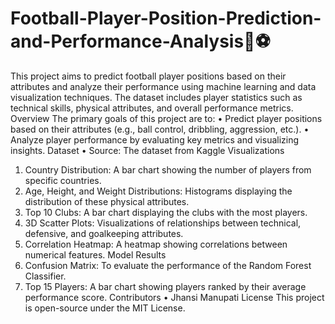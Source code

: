 # Football-Player-Position-Prediction-and-Performance-Analysis🎯⚽

This project aims to predict football player positions based on their attributes and analyze their performance using machine learning and data visualization techniques. The dataset includes player statistics such as technical skills, physical attributes, and overall performance metrics.
Overview
The primary goals of this project are to:
•	Predict player positions based on their attributes (e.g., ball control, dribbling, aggression, etc.).
•	Analyze player performance by evaluating key metrics and visualizing insights.
Dataset
•	Source: The dataset from Kaggle
Visualizations
1.	Country Distribution: A bar chart showing the number of players from specific countries.
2.	Age, Height, and Weight Distributions: Histograms displaying the distribution of these physical attributes.
3.	Top 10 Clubs: A bar chart displaying the clubs with the most players.
4.	3D Scatter Plots: Visualizations of relationships between technical, defensive, and goalkeeping attributes.
5.	Correlation Heatmap: A heatmap showing correlations between numerical features.
Model Results
1.	Confusion Matrix: To evaluate the performance of the Random Forest Classifier.
2.	Top 15 Players: A bar chart showing players ranked by their average performance score.
Contributors
•	Jhansi Manupati
License
This project is open-source under the MIT License.
